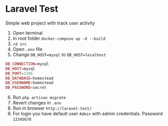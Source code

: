 # Laravel Test
Simple web project with track user activity


1. Open terminal
2. In root folder ```docker-compose up -d --build```
3. ```cd src```
4. Open ```.env``` file
5. Change ```DB_HOST=mysql``` to ```DB_HOST=localhost```
```php
DB_CONNECTION=mysql
DB_HOST=mysql
DB_PORT=3306
DB_DATABASE=homestead
DB_USERNAME=homestead
DB_PASSWORD=secret
```
6. Run ```php artisan migrate```
7. Revert changes in ```.env```
8. Run in browser ```http://laravel-test/```
9. For login you have default user ```Admin``` with admin credentials. Password ```12345678```
